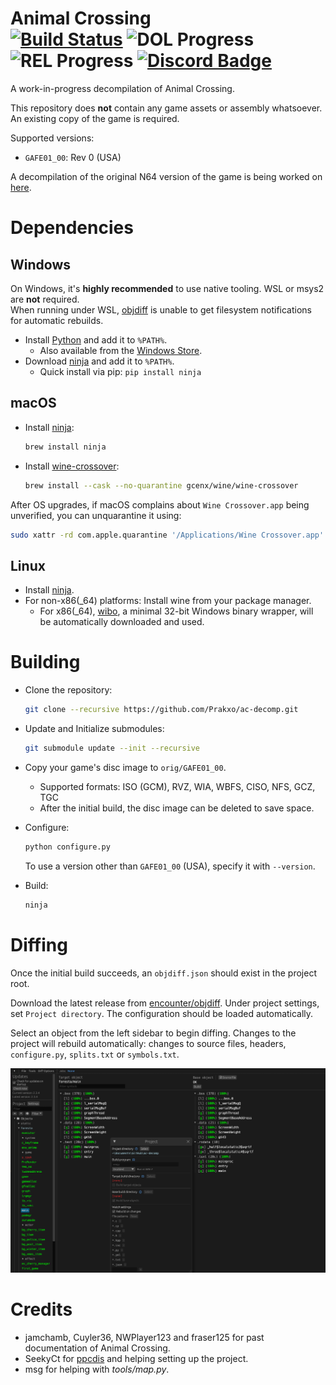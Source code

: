 Animal Crossing  
[![Build Status]][actions] ![DOL Progress] ![REL Progress] [![Discord Badge]][discord]
=============

[Build Status]: https://github.com/Prakxo/ac-decomp/actions/workflows/build.yml/badge.svg
[actions]: https://github.com/Prakxo/ac-decomp/actions/workflows/build.yml
[DOL Progress]: https://decomp.dev/ACReTeam/ac-decomp.svg?mode=shield&measure=code&category=dol&label=DOL
[REL Progress]: https://decomp.dev/ACReTeam/ac-decomp.svg?mode=shield&measure=code&category=modules&label=REL
[Discord Badge]: https://img.shields.io/discord/727908905392275526?color=%237289DA&logo=discord&logoColor=%23FFFFFF
[discord]: https://discord.gg/hKx3FJJgrV

A work-in-progress decompilation of Animal Crossing.

This repository does **not** contain any game assets or assembly whatsoever. An existing copy of the game is required.

Supported versions:

- `GAFE01_00`: Rev 0 (USA)

A decompilation of the original N64 version of the game is being worked on [here](https://github.com/zeldaret/af).

<!--
Quick Guides
============

- [Dumping Game Files](./docs/extract_game.md)
- [Ghidra Setup](./docs/ghidra_setup.md)
- [Generating Decomp Context](./docs/generating_decomp_context.md)
- [decomp.me Basics](./docs/decomp_me_basics.md)
- [Ghidra Basics](./docs/ghidra_basics.md)
- [m2c Basics](./docs/m2c_basics.md)
- [Decomp Basics](./docs/decomp_basics.md)
-->

Dependencies
============

Windows
--------

On Windows, it's **highly recommended** to use native tooling. WSL or msys2 are **not** required.  
When running under WSL, [objdiff](#diffing) is unable to get filesystem notifications for automatic rebuilds.

- Install [Python](https://www.python.org/downloads/) and add it to `%PATH%`.
  - Also available from the [Windows Store](https://apps.microsoft.com/store/detail/python-311/9NRWMJP3717K).
- Download [ninja](https://github.com/ninja-build/ninja/releases) and add it to `%PATH%`.
  - Quick install via pip: `pip install ninja`

macOS
------

- Install [ninja](https://github.com/ninja-build/ninja/wiki/Pre-built-Ninja-packages):

  ```sh
  brew install ninja
  ```

- Install [wine-crossover](https://github.com/Gcenx/homebrew-wine):

  ```sh
  brew install --cask --no-quarantine gcenx/wine/wine-crossover
  ```

After OS upgrades, if macOS complains about `Wine Crossover.app` being unverified, you can unquarantine it using:

```sh
sudo xattr -rd com.apple.quarantine '/Applications/Wine Crossover.app'
```

Linux
------

- Install [ninja](https://github.com/ninja-build/ninja/wiki/Pre-built-Ninja-packages).
- For non-x86(_64) platforms: Install wine from your package manager.
  - For x86(_64), [wibo](https://github.com/decompals/wibo), a minimal 32-bit Windows binary wrapper, will be automatically downloaded and used.

Building
========

- Clone the repository:

  ```sh
  git clone --recursive https://github.com/Prakxo/ac-decomp.git
  ```

- Update and Initialize submodules:

  ```sh
  git submodule update --init --recursive
  ```

- Copy your game's disc image to `orig/GAFE01_00`.
  - Supported formats: ISO (GCM), RVZ, WIA, WBFS, CISO, NFS, GCZ, TGC
  - After the initial build, the disc image can be deleted to save space.

- Configure:

  ```sh
  python configure.py
  ```

  To use a version other than `GAFE01_00` (USA), specify it with `--version`.

- Build:

  ```sh
  ninja
  ```

Diffing
=======

Once the initial build succeeds, an `objdiff.json` should exist in the project root.

Download the latest release from [encounter/objdiff](https://github.com/encounter/objdiff). Under project settings, set `Project directory`. The configuration should be loaded automatically.

Select an object from the left sidebar to begin diffing. Changes to the project will rebuild automatically: changes to source files, headers, `configure.py`, `splits.txt` or `symbols.txt`.

![](assets/objdiff.png)

Credits
=======

- jamchamb, Cuyler36, NWPlayer123 and fraser125 for past documentation of Animal Crossing.
- SeekyCt for [ppcdis](https://github.com/SeekyCt/ppcdis/) and helping setting up the project.
- msg for helping with *tools/map.py*.
